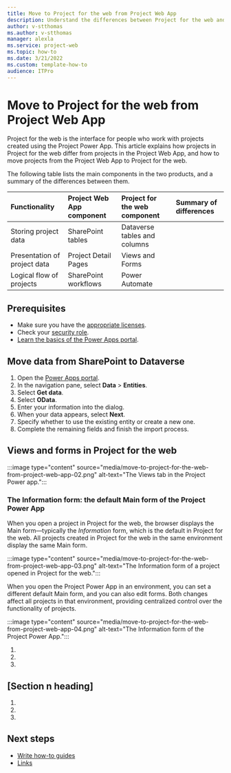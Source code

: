 ```yaml
---
title: Move to Project for the web from Project Web App
description: Understand the differences between Project for the web and the Project Web App. Learn about security roles in Project for the web. Move projects from the Project Web App to Project for the web.
author: v-stthomas
ms.author: v-stthomas
manager: alexla
ms.service: project-web
ms.topic: how-to
ms.date: 3/21/2022
ms.custom: template-how-to
audience: ITPro
---
```


# Move to Project for the web from Project Web App

Project for the web is the interface for people who work with projects created using the Project Power App. This article explains how projects in Project for the web differ from projects in the Project Web App, and how to move projects from the Project Web App to Project for the web.

The following table lists the main components in the two products, and a summary of the differences between them.

| Functionality | Project Web App component | Project for the web component | Summary of differences |
| :-- | :-- | :-- | :-- |
| Storing project data | SharePoint tables | Dataverse tables and columns |  |
| Presentation of project data | Project Detail Pages | Views and Forms |  |
| Logical flow of projects | SharePoint workflows | Power Automate |  |

## Prerequisites

- Make sure you have the [appropriate licenses](/power-platform/admin/powerapps-flow-licensing-faq).
- Check your [security role](project-for-the-web-security-roles.md).
- [Learn the basics of the Power Apps portal](/learn/paths/get-started-power-apps-portals).

## Move data from SharePoint to Dataverse

1. Open the [Power Apps portal](https://make.powerapps.com).
1. In the navigation pane, select **Data** > **Entities**.
1. Select **Get data**.
1. Select **OData**.
1. Enter your information into the dialog.
1. When your data appears, select **Next**.
1. Specify whether to use the existing entity or create a new one.
1. Complete the remaining fields and finish the import process.

## Views and forms in Project for the web

:::image type="content" source="media/move-to-project-for-the-web-from-project-web-app-02.png" alt-text="The Views tab in the Project Power app.":::

### The Information form: the default Main form of the Project Power App

When you open a project in Project for the web, the browser displays the Main form&mdash;typically the *Information* form, which is the default in Project for the web. All projects created in Project for the web in the same environment display the same Main form.

   :::image type="content" source="media/move-to-project-for-the-web-from-project-web-app-03.png" alt-text="The Information form of a project opened in Project for the web.":::

When you open the Project Power App in an environment, you can set a different default Main form, and you can also edit forms. Both changes affect all projects in that environment, providing centralized control over the functionality of projects.
  
   :::image type="content" source="media/move-to-project-for-the-web-from-project-web-app-04.png" alt-text="The Information form of the Project Power App.":::

1. <!-- Step 1 -->
1. <!-- Step 2 -->
1. <!-- Step n -->

## [Section n heading]
<!-- Introduction paragraph -->
1. <!-- Step 1 -->
1. <!-- Step 2 -->
1. <!-- Step n -->

<!-- 5. Next steps
Required. Provide at least one next step and no more than three. Include some 
context so the customer can determine why they would click the link.
-->

## Next steps
<!-- Add a context sentence for the following links -->
- [Write how-to guides](contribute-how-to-write-howto.md)
- [Links](links-how-to.md)

<!--
Remove all the comments in this template before you sign-off or merge to the 
main branch.
-->
